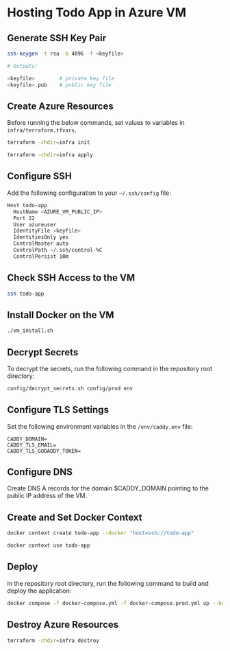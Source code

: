 # Hosting Todo App in Azure VM

## Generate SSH Key Pair

```bash
ssh-keygen -t rsa -b 4096 -f <keyfile>

# Outputs:

<keyfile>        # private key file
<keyfile>.pub    # public key file
```

## Create Azure Resources

Before running the below commands, set values ​​to variables in `infra/terraform.tfvars`.

```bash
terraform -chdir=infra init
```

```bash
terraform -chdir=infra apply
```

## Configure SSH

Add the following configuration to your `~/.ssh/config` file:

```bash
Host todo-app
  HostName <AZURE_VM_PUBLIC_IP>
  Port 22
  User azureuser
  IdentityFile <keyfile>
  IdentitiesOnly yes
  ControlMaster auto
  ControlPath ~/.ssh/control-%C
  ControlPersist 10m
```

## Check SSH Access to the VM

```bash
ssh todo-app
```

## Install Docker on the VM

```bash
./vm_install.sh
```

## Decrypt Secrets

To decrypt the secrets, run the following command in the repository root directory:

```bash
config/decrypt_secrets.sh config/prod env
```

## Configure TLS Settings

Set the following environment variables in the `/env/caddy.env` file:

```dotenv
CADDY_DOMAIN=
CADDY_TLS_EMAIL=
CADDY_TLS_GODADDY_TOKEN=
```

## Configure DNS

Create DNS A records for the domain $CADDY_DOMAIN pointing to the public IP address of the VM.

## Create and Set Docker Context

```bash
docker context create todo-app --docker "host=ssh://todo-app"
```

```bash
docker context use todo-app
```

## Deploy

In the repository root directory, run the following command to build and deploy the application:

```bash
docker compose -f docker-compose.yml -f docker-compose.prod.yml up --build -d
```

## Destroy Azure Resources

```bash
terraform -chdir=infra destroy
```
